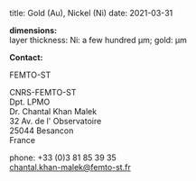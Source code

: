 title: Gold (Au), Nickel (Ni)
date: 2021-03-31

__dimensions:__  	
layer thickness:	Ni: a few hundred µm; gold: µm
<!--break-->
__Contact:__

FEMTO-ST

CNRS-FEMTO-ST  
Dpt. LPMO  
Dr. Chantal Khan Malek  
32 Av. de l' Observatoire  
25044 Besancon  
France

phone: +33 (0)3 81 85 39 35  
chantal.khan-malek@femto-st.fr